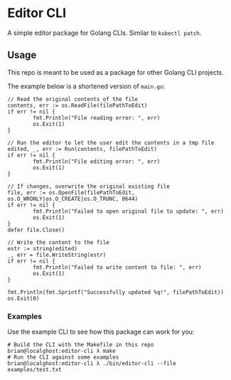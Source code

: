 # Editor CLI

A simple editor package for Golang CLIs. Similar to `kubectl patch`.

## Usage

This repo is meant to be used as a package for other Golang CLI projects.

The example below is a shortened version of `main.go`:

```golang
// Read the original contents of the file
contents, err := os.ReadFile(filePathToEdit)
if err != nil {
        fmt.Println("File reading error: ", err)
        os.Exit(1)
}

// Run the editor to let the user edit the contents in a tmp file
edited, _, err := Run(contents, filePathToEdit)
if err != nil {
        fmt.Println("File editing error: ", err)
        os.Exit(1)
}

// If changes, overwrite the original existing file
file, err := os.OpenFile(filePathToEdit, os.O_WRONLY|os.O_CREATE|os.O_TRUNC, 0644)
if err != nil {
        fmt.Println("Failed to open original file to update: ", err)
        os.Exit(1)
}
defer file.Close()

// Write the content to the file
estr := string(edited)
_, err = file.WriteString(estr)
if err != nil {
        fmt.Println("Failed to write content to file: ", err)
        os.Exit(1)
}

fmt.Println(fmt.Sprintf("Successfully updated %q!", filePathToEdit))
os.Exit(0)
```

### Examples

Use the example CLI to see how this package can work for you:

```shell
# Build the CLI with the Makefile in this repo
brian@localghost:editor-cli λ make
# Run the CLI against some examples
brian@localghost:editor-cli λ ./bin/editor-cli --file examples/test.txt
```
